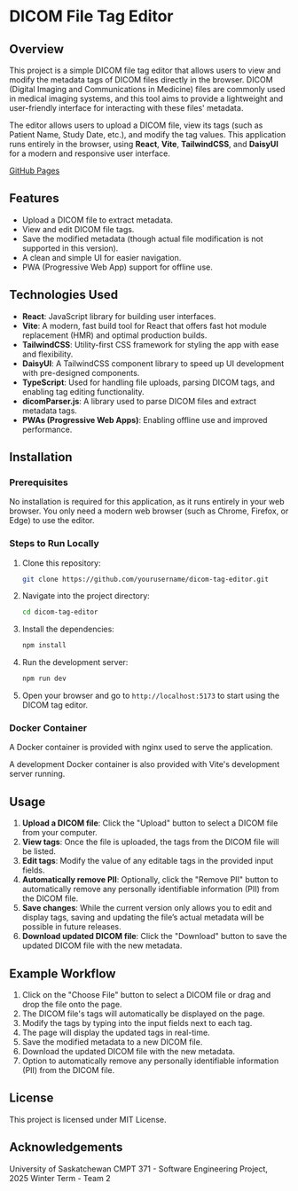 # DICOM File Tag Editor

## Overview

This project is a simple DICOM file tag editor that allows users to view and modify the metadata tags of DICOM files directly in the browser. DICOM (Digital Imaging and Communications in Medicine) files are commonly used in medical imaging systems, and this tool aims to provide a lightweight and user-friendly interface for interacting with these files' metadata.

The editor allows users to upload a DICOM file, view its tags (such as Patient Name, Study Date, etc.), and modify the tag values. This application runs entirely in the browser, using **React**, **Vite**, **TailwindCSS**, and **DaisyUI** for a modern and responsive user interface.

[GitHub Pages](https://universityofsaskatchewancmpt371.github.io/term-project-2025-team-2/)

## Features

- Upload a DICOM file to extract metadata.
- View and edit DICOM file tags.
- Save the modified metadata (though actual file modification is not supported in this version).
- A clean and simple UI for easier navigation.
- PWA (Progressive Web App) support for offline use.

## Technologies Used

- **React**: JavaScript library for building user interfaces.
- **Vite**: A modern, fast build tool for React that offers fast hot module replacement (HMR) and optimal production builds.
- **TailwindCSS**: Utility-first CSS framework for styling the app with ease and flexibility.
- **DaisyUI**: A TailwindCSS component library to speed up UI development with pre-designed components.
- **TypeScript**: Used for handling file uploads, parsing DICOM tags, and enabling tag editing functionality.
- **dicomParser.js**: A library used to parse DICOM files and extract metadata tags.
- **PWAs (Progressive Web Apps)**: Enabling offline use and improved performance.

## Installation

### Prerequisites

No installation is required for this application, as it runs entirely in your web browser. You only need a modern web browser (such as Chrome, Firefox, or Edge) to use the editor.

### Steps to Run Locally

1. Clone this repository:
    ```bash
    git clone https://github.com/yourusername/dicom-tag-editor.git
    ```
2. Navigate into the project directory:
    ```bash
    cd dicom-tag-editor
    ```
3. Install the dependencies:
    ```bash
    npm install
    ```
4. Run the development server:
    ```bash
    npm run dev
    ```
5. Open your browser and go to `http://localhost:5173` to start using the DICOM tag editor.

### Docker Container

A Docker container is provided with nginx used to serve the application.

A development Docker container is also provided with Vite's development server running.

## Usage

1. **Upload a DICOM file**: Click the "Upload" button to select a DICOM file from your computer.
2. **View tags**: Once the file is uploaded, the tags from the DICOM file will be listed.
3. **Edit tags**: Modify the value of any editable tags in the provided input fields.
4. **Automatically remove PII**: Optionally, click the "Remove PII" button to automatically remove any personally identifiable information (PII) from the DICOM file.
5. **Save changes**: While the current version only allows you to edit and display tags, saving and updating the file’s actual metadata will be possible in future releases.
6. **Download updated DICOM file**: Click the "Download" button to save the updated DICOM file with the new metadata.

## Example Workflow

1. Click on the "Choose File" button to select a DICOM file or drag and drop the file onto the page.
2. The DICOM file's tags will automatically be displayed on the page.
3. Modify the tags by typing into the input fields next to each tag.
4. The page will display the updated tags in real-time.
5. Save the modified metadata to a new DICOM file.
6. Download the updated DICOM file with the new metadata.
7. Option to automatically remove any personally identifiable information (PII) from the DICOM file.

## License

This project is licensed under MIT License.

## Acknowledgements

University of Saskatchewan CMPT 371 - Software Engineering Project, 2025 Winter Term - Team 2
